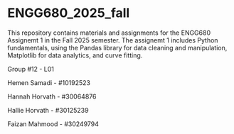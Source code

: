 # ENGG680_2025_fall
This repository contains materials and assignments for the ENGG680 Assignemt 1 in the Fall 2025 semester.
The assignemt 1 includes Python fundamentals, using the Pandas library for data cleaning and manipulation, Matplotlib for data analytics, and curve fitting.

Group #12 - L01

Hemen Samadi - #10192523

Hannah Horvath - #30064876

Hallie Horvath - #30125239

Faizan Mahmood - #30249794
